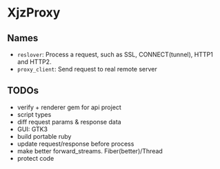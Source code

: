 XjzProxy
=========

## Names

* `reslover`: Process a request, such as SSL, CONNECT(tunnel), HTTP1 and HTTP2.
* `proxy_client`: Send request to real remote server


## TODOs

* verify + renderer gem for api project
* script types
* diff request params & response data
* GUI: GTK3
* build portable ruby
* update request/response before process
* make better forward_streams. Fiber(better)/Thread
* protect code

